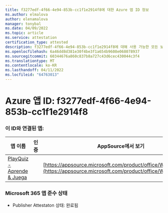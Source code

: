 ```yaml
---
title: f3277edf-4f66-4e94-853b-cc1f1e2914f8에 대한 Azure 앱 ID 정보
ms.author: elmalova
author: elenamalova
manager: tonybal
ms.date: 04/09/2022
ms.topic: article
ms.service: attestation
certification_type: attested
description: f3277edf-4f66-4e94-853b-cc1f1e2914f8에 대해 사용 가능한 모든 보안 및 규정 준수 정보입니다.
ms.openlocfilehash: 6a46dd8d381e30f4be3f1a654b9608e068078937
ms.sourcegitcommit: 60344676a860c837b8a727c43d6cec430044c3f4
ms.translationtype: MT
ms.contentlocale: ko-KR
ms.lasthandoff: 04/11/2022
ms.locfileid: "64763013"
---
```

# <a name="azure-app-id-f3277edf-4f66-4e94-853b-cc1f1e2914f8"></a>Azure 앱 ID: f3277edf-4f66-4e94-853b-cc1f1e2914f8


### <a name="apps-associated-with-this-id"></a>이 ID와 연결된 앱:
| **앱 이름** | **인증** | **AppSource에서 보기** |
|--------------|---------------|-----------------------|
| [PlayQuiz - Aprende &amp; Juega](../forward/WA200002820.md) |  | [https://appsource.microsoft.com/product/office/WA200002820](https://appsource.microsoft.com/product/office/WA200002820) |

### <a name="microsoft-365-app-compliance-status"></a>Microsoft 365 앱 준수 상태
- Publisher Attestaton 상태: 완료됨
